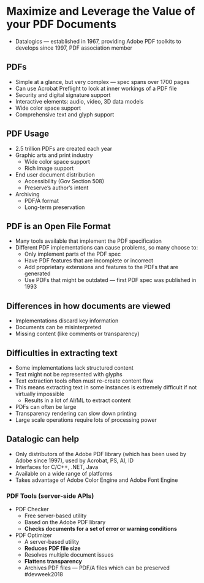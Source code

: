 # Maximize and Leverage the Value of your PDF Documents
* Datalogics — established in 1967, providing Adobe PDF toolkits to develops since 1997, PDF association member
## PDFs
* Simple at a glance, but very complex — spec spans over 1700 pages
* Can use Acrobat Preflight to look at inner workings of a PDF file
* Security and digital signature support
* Interactive elements: audio, video, 3D data models
* Wide color space support
* Comprehensive text and glyph support
## PDF Usage
* 2.5 trillion PDFs are created each year
* Graphic arts and print industry
	* Wide color space support
	* Rich image support
* End user document distribution
	* Accessibility (Gov Section 508)
	* Preserve’s author’s intent
* Archiving
	* PDF/A format
	* Long-term preservation
## PDF is an Open File Format
* Many tools available that implement the PDF specification
* Different PDF implementations can cause problems, so many choose to:
	* Only implement parts of the PDF spec
	* Have PDF features that are incomplete or incorrect
	* Add proprietary extensions and features to the PDFs that are generated
	* Use PDFs that might be outdated — first PDF spec was published in 1993
## Differences in how documents are viewed
* Implementations discard key information
* Documents can be misinterpreted
* Missing content (like comments or transparency)
## Difficulties in extracting text
* Some implementations lack structured content
* Text might not be represented with glyphs
* Text extraction tools often must re-create content flow
* This means extracting text in some instances is extremely difficult if not virtually impossible
	* Results in a lot of AI/ML to extract content
* PDFs can often be large
* Transparency rendering can slow down printing
* Large scale operations require lots of processing power
## Datalogic can help
* Only distributors of the Adobe PDF library (which has been used by Adobe since 1997), used by Acrobat, PS, AI, ID
* Interfaces for C/C++, .NET, Java
* Available on a wide range of platforms
* Takes advantage of Adobe Color Engine and Adobe Font Engine
### PDF Tools (server-side APIs)
* PDF Checker
	* Free server-based utility
	* Based on the Adobe PDF library
	* **Checks documents for a set of error or warning conditions**
* PDF Optimizer
	* A server-based utility
	* **Reduces PDF file size**
	* Resolves multiple document issues
	* **Flattens transparency**
	* Archives PDF files — PDF/A files which can be preserved
#devweek2018
